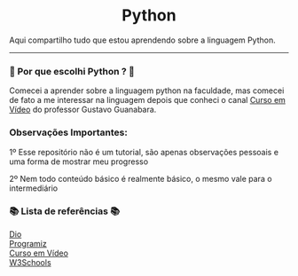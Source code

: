 <h1 align="center">Python</h1>

<p>Aqui compartilho tudo que estou aprendendo sobre a linguagem Python.</p>
<hr>

<h3>🤔 Por que escolhi Python ? 🤔</h3>
<p>Comecei a aprender sobre a linguagem python na faculdade, mas comecei de fato a me interessar na linguagem depois que conheci o canal <a href='https://www.youtube.com/c/CursoemV%C3%ADdeo'>Curso em Vídeo</a> do professor Gustavo Guanabara.</p>

<h3>Observações Importantes: </h3>
<p>1º Esse repositório não é um tutorial, são apenas observações pessoais e uma forma de mostrar meu progresso</p>
<p>2º Nem todo conteúdo básico é realmente básico, o mesmo vale para o intermediário</p>

<h3>📚 Lista de referências 📚</h3>
<a href='https://web.dio.me/home' target='_blank'>Dio</a>
<br>
<a href='https://www.programiz.com/python-programming/methods/list' target='_blank'>Programiz</a>
<br>
<a href='https://www.youtube.com/c/CursoemV%C3%ADdeo' target='_blank'>Curso em Vídeo</a>
<br>
<a href='https://www.w3schools.com/python/' target='_blank'>W3Schools</a>
